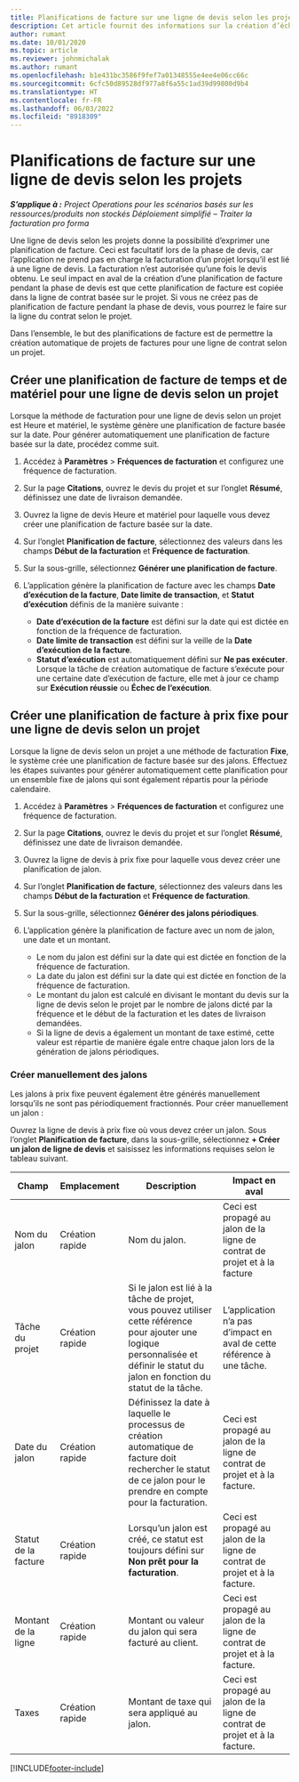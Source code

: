 ```yaml
---
title: Planifications de facture sur une ligne de devis selon les projets
description: Cet article fournit des informations sur la création d’échéanciers de factures et de jalons pour les lignes de devis.
author: rumant
ms.date: 10/01/2020
ms.topic: article
ms.reviewer: johnmichalak
ms.author: rumant
ms.openlocfilehash: b1e431bc3586f9fef7a01348555e4ee4e06cc66c
ms.sourcegitcommit: 6cfc50d89528df977a8f6a55c1ad39d99800d9b4
ms.translationtype: HT
ms.contentlocale: fr-FR
ms.lasthandoff: 06/03/2022
ms.locfileid: "8918309"
---
```

# <a name="invoice-schedules-on-project-based-quote-lines"></a>Planifications de facture sur une ligne de devis selon les projets

_**S’applique à :** Project Operations pour les scénarios basés sur les ressources/produits non stockés Déploiement simplifié – Traiter la facturation pro forma_

Une ligne de devis selon les projets donne la possibilité d’exprimer une planification de facture. Ceci est facultatif lors de la phase de devis, car l’application ne prend pas en charge la facturation d’un projet lorsqu’il est lié à une ligne de devis. La facturation n’est autorisée qu’une fois le devis obtenu. Le seul impact en aval de la création d’une planification de facture pendant la phase de devis est que cette planification de facture est copiée dans la ligne de contrat basée sur le projet. Si vous ne créez pas de planification de facture pendant la phase de devis, vous pourrez le faire sur la ligne du contrat selon le projet.

Dans l’ensemble, le but des planifications de facture est de permettre la création automatique de projets de factures pour une ligne de contrat selon un projet. 

## <a name="create-a-time-and-material-invoice-schedule-for-a-project-based-quote-line"></a>Créer une planification de facture de temps et de matériel pour une ligne de devis selon un projet

Lorsque la méthode de facturation pour une ligne de devis selon un projet est Heure et matériel, le système génère une planification de facture basée sur la date. Pour générer automatiquement une planification de facture basée sur la date, procédez comme suit.

1. Accédez à **Paramètres** > **Fréquences de facturation** et configurez une fréquence de facturation.
2. Sur la page **Citations**, ouvrez le devis du projet et sur l’onglet **Résumé**, définissez une date de livraison demandée.
3. Ouvrez la ligne de devis Heure et matériel pour laquelle vous devez créer une planification de facture basée sur la date. 
4. Sur l’onglet **Planification de facture**, sélectionnez des valeurs dans les champs **Début de la facturation** et **Fréquence de facturation**. 
5. Sur la sous-grille, sélectionnez **Générer une planification de facture**.
6. L’application génère la planification de facture avec les champs **Date d’exécution de la facture**, **Date limite de transaction**, et **Statut d’exécution** définis de la manière suivante :

    - **Date d’exécution de la facture** est défini sur la date qui est dictée en fonction de la fréquence de facturation.
    - **Date limite de transaction** est défini sur la veille de la **Date d’exécution de la facture**.
    - **Statut d’exécution** est automatiquement défini sur **Ne pas exécuter**. Lorsque la tâche de création automatique de facture s’exécute pour une certaine date d’exécution de facture, elle met à jour ce champ sur **Exécution réussie** ou **Échec de l’exécution**.

## <a name="create-a-fixed-price-invoice-schedule-for-a-project-based-quote-line"></a>Créer une planification de facture à prix fixe pour une ligne de devis selon un projet

Lorsque la ligne de devis selon un projet a une méthode de facturation **Fixe**, le système crée une planification de facture basée sur des jalons. Effectuez les étapes suivantes pour générer automatiquement cette planification pour un ensemble fixe de jalons qui sont également répartis pour la période calendaire.

1. Accédez à **Paramètres** > **Fréquences de facturation** et configurez une fréquence de facturation.
2. Sur la page **Citations**, ouvrez le devis du projet et sur l’onglet **Résumé**, définissez une date de livraison demandée.
3. Ouvrez la ligne de devis à prix fixe pour laquelle vous devez créer une planification de jalon. 
4. Sur l’onglet **Planification de facture**, sélectionnez des valeurs dans les champs **Début de la facturation** et **Fréquence de facturation**. 
5. Sur la sous-grille, sélectionnez **Générer des jalons périodiques**.
6. L’application génère la planification de facture avec un nom de jalon, une date et un montant.

    - Le nom du jalon est défini sur la date qui est dictée en fonction de la fréquence de facturation.
    - La date du jalon est défini sur la date qui est dictée en fonction de la fréquence de facturation.
    - Le montant du jalon est calculé en divisant le montant du devis sur la ligne de devis selon le projet par le nombre de jalons dicté par la fréquence et le début de la facturation et les dates de livraison demandées.
    - Si la ligne de devis a également un montant de taxe estimé, cette valeur est répartie de manière égale entre chaque jalon lors de la génération de jalons périodiques.

### <a name="manually-create-milestones"></a>Créer manuellement des jalons

Les jalons à prix fixe peuvent également être générés manuellement lorsqu’ils ne sont pas périodiquement fractionnés. Pour créer manuellement un jalon :

Ouvrez la ligne de devis à prix fixe où vous devez créer un jalon. Sous l’onglet **Planification de facture**, dans la sous-grille, sélectionnez **+ Créer un jalon de ligne de devis** et saisissez les informations requises selon le tableau suivant.

| **Champ** | **Emplacement** | **Description** | **Impact en aval** |
| --- | --- | --- | --- |
| Nom du jalon | Création rapide | Nom du jalon. | Ceci est propagé au jalon de la ligne de contrat de projet et à la facture |
| Tâche du projet | Création rapide | Si le jalon est lié à la tâche de projet, vous pouvez utiliser cette référence pour ajouter une logique personnalisée et définir le statut du jalon en fonction du statut de la tâche. | L’application n’a pas d’impact en aval de cette référence à une tâche. |
| Date du jalon | Création rapide | Définissez la date à laquelle le processus de création automatique de facture doit rechercher le statut de ce jalon pour le prendre en compte pour la facturation. | Ceci est propagé au jalon de la ligne de contrat de projet et à la facture. |
| Statut de la facture | Création rapide | Lorsqu’un jalon est créé, ce statut est toujours défini sur **Non prêt pour la facturation**. | Ceci est propagé au jalon de la ligne de contrat de projet et à la facture. |
| Montant de la ligne | Création rapide | Montant ou valeur du jalon qui sera facturé au client. | Ceci est propagé au jalon de la ligne de contrat de projet et à la facture. |
| Taxes | Création rapide | Montant de taxe qui sera appliqué au jalon. | Ceci est propagé au jalon de la ligne de contrat de projet et à la facture. |


[!INCLUDE[footer-include](../includes/footer-banner.md)]